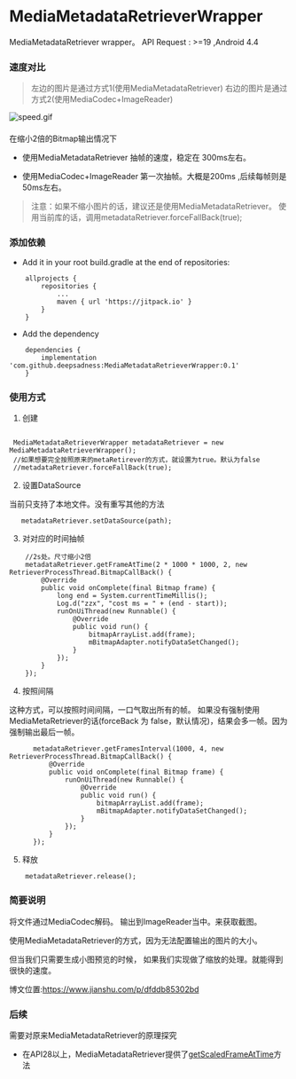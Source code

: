 # MediaMetadataRetrieverWrapper
MediaMetadataRetriever wrapper。
API Request : >=19 ,Android 4.4

### 速度对比

> 左边的图片是通过方式1(使用MediaMetadataRetriever)
> 右边的图片是通过方式2(使用MediaCodec+ImageReader)

![speed.gif](https://upload-images.jianshu.io/upload_images/1877190-043e610b38a54051.gif?imageMogr2/auto-orient/strip)

####
在缩小2倍的Bitmap输出情况下
- 使用MediaMetadataRetriever
抽帧的速度，稳定在 300ms左右。

- 使用MediaCodec+ImageReader
第一次抽帧。大概是200ms ,后续每帧则是50ms左右。

> 注意：如果不缩小图片的话，建议还是使用MediaMetadataRetriever。
> 使用当前库的话，调用metadataRetriever.forceFallBack(true);

### 添加依赖

- Add it in your root build.gradle at the end of repositories:

```
    allprojects {
    	repositories {
    		...
    		maven { url 'https://jitpack.io' }
    	}
    }
```

- Add the dependency

```
    dependencies {
        implementation 'com.github.deepsadness:MediaMetadataRetrieverWrapper:0.1'
    }

```

### 使用方式

1. 创建
```

 MediaMetadataRetrieverWrapper metadataRetriever = new MediaMetadataRetrieverWrapper();
 //如果想要完全按照原来的metaRetirever的方式，就设置为true。默认为false
 //metadataRetriever.forceFallBack(true);

```

2. 设置DataSource

当前只支持了本地文件。没有重写其他的方法
```
   metadataRetriever.setDataSource(path);

```

3. 对对应的时间抽帧

```
    //2s处。尺寸缩小2倍
    metadataRetriever.getFrameAtTime(2 * 1000 * 1000, 2, new RetrieverProcessThread.BitmapCallBack() {
        @Override
        public void onComplete(final Bitmap frame) {
            long end = System.currentTimeMillis();
            Log.d("zzx", "cost ms = " + (end - start));
            runOnUiThread(new Runnable() {
                @Override
                public void run() {
                    bitmapArrayList.add(frame);
                    mBitmapAdapter.notifyDataSetChanged();
                }
            });
        }
    });
```

4. 按照间隔

这种方式，可以按照时间间隔，一口气取出所有的帧。
如果没有强制使用MediaMetaRetriever的话(forceBack 为 false，默认情况)，结果会多一帧。因为强制输出最后一帧。
```
      metadataRetriever.getFramesInterval(1000, 4, new RetrieverProcessThread.BitmapCallBack() {
          @Override
          public void onComplete(final Bitmap frame) {
              runOnUiThread(new Runnable() {
                  @Override
                  public void run() {
                      bitmapArrayList.add(frame);
                      mBitmapAdapter.notifyDataSetChanged();
                  }
              });
          }
      });

```

5. 释放
```
    metadataRetriever.release();
```

### 简要说明

将文件通过MediaCodec解码。
输出到ImageReader当中。来获取截图。

使用MediaMetadataRetriever的方式，因为无法配置输出的图片的大小。

但当我们只需要生成小图预览的时候，
如果我们实现做了缩放的处理。就能得到很快的速度。

博文位置:https://www.jianshu.com/p/dfddb85302bd

### 后续
需要对原来MediaMetadataRetriever的原理探究

- 在API28以上，MediaMetadataRetriever提供了[getScaledFrameAtTime](https://developer.android.com/reference/android/media/MediaMetadataRetriever#getScaledFrameAtTime(long,%20int,%20int,%20int))方法
